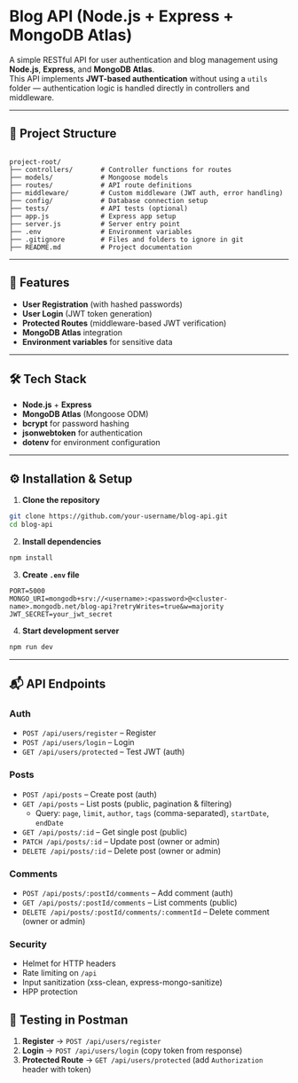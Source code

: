 # Blog API (Node.js + Express + MongoDB Atlas)

A simple RESTful API for user authentication and blog management using **Node.js**, **Express**, and **MongoDB Atlas**.  
This API implements **JWT-based authentication** without using a `utils` folder — authentication logic is handled directly in controllers and middleware.

---

## 📁 Project Structure
```

project-root/
├── controllers/       # Controller functions for routes
├── models/            # Mongoose models
├── routes/            # API route definitions
├── middleware/        # Custom middleware (JWT auth, error handling)
├── config/            # Database connection setup
├── tests/             # API tests (optional)
├── app.js             # Express app setup
├── server.js          # Server entry point
├── .env               # Environment variables
├── .gitignore         # Files and folders to ignore in git
├── README.md          # Project documentation

````

---

## 🚀 Features
- **User Registration** (with hashed passwords)
- **User Login** (JWT token generation)
- **Protected Routes** (middleware-based JWT verification)
- **MongoDB Atlas** integration
- **Environment variables** for sensitive data

---

## 🛠 Tech Stack
- **Node.js** + **Express**
- **MongoDB Atlas** (Mongoose ODM)
- **bcrypt** for password hashing
- **jsonwebtoken** for authentication
- **dotenv** for environment configuration

---

## ⚙️ Installation & Setup

1. **Clone the repository**
```bash
git clone https://github.com/your-username/blog-api.git
cd blog-api
````

2. **Install dependencies**

```bash
npm install
```

3. **Create `.env` file**

```env
PORT=5000
MONGO_URI=mongodb+srv://<username>:<password>@<cluster-name>.mongodb.net/blog-api?retryWrites=true&w=majority
JWT_SECRET=your_jwt_secret
```

4. **Start development server**

```bash
npm run dev
```

---

## 📬 API Endpoints

### Auth
- `POST /api/users/register` – Register
- `POST /api/users/login` – Login
- `GET /api/users/protected` – Test JWT (auth)

### Posts
- `POST /api/posts` – Create post (auth)
- `GET /api/posts` – List posts (public, pagination & filtering)
  - Query: `page`, `limit`, `author`, `tags` (comma-separated), `startDate`, `endDate`
- `GET /api/posts/:id` – Get single post (public)
- `PATCH /api/posts/:id` – Update post (owner or admin)
- `DELETE /api/posts/:id` – Delete post (owner or admin)

### Comments
- `POST /api/posts/:postId/comments` – Add comment (auth)
- `GET /api/posts/:postId/comments` – List comments (public)
- `DELETE /api/posts/:postId/comments/:commentId` – Delete comment (owner or admin)

### Security
- Helmet for HTTP headers
- Rate limiting on `/api`
- Input sanitization (xss-clean, express-mongo-sanitize)
- HPP protection

## 🧪 Testing in Postman

1. **Register** → `POST /api/users/register`
2. **Login** → `POST /api/users/login` (copy token from response)
3. **Protected Route** → `GET /api/users/protected` (add `Authorization` header with token)